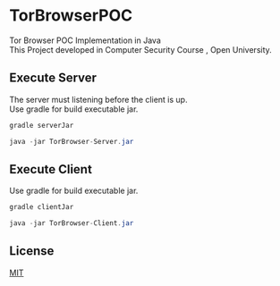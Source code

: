 # TorBrowserPOC
Tor Browser POC Implementation in Java
<br />This Project developed in Computer Security Course , Open University.

## Execute Server

The server must listening before the client is up.
<br />Use gradle for build executable jar.

```gradle
gradle serverJar
```

```java
java -jar TorBrowser-Server.jar
```


## Execute Client

Use gradle for build executable jar.

```gradle
gradle clientJar
```

```java
java -jar TorBrowser-Client.jar
```


## License
[MIT](https://choosealicense.com/licenses/mit/)
